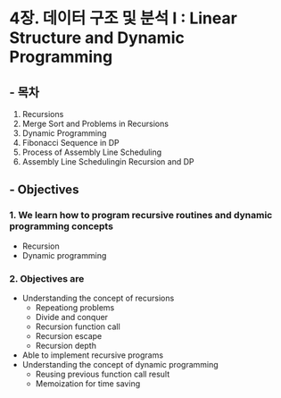 # 4장. 데이터 구조 및 분석 I : Linear Structure and Dynamic Programming
## - 목차
1. Recursions 
2. Merge Sort and Problems in Recursions 
3. Dynamic Programming 
4. Fibonacci Sequence in DP 
5. Process of Assembly Line Scheduling 
6. Assembly Line Schedulingin Recursion and DP


## - Objectives
### 1. We learn how to program recursive routines and dynamic programming concepts
* Recursion
* Dynamic programming
### 2. Objectives are
* Understanding the concept of recursions
	* Repeationg problems
	* Divide and conquer
	* Recursion function call
	* Recursion escape
	* Recursion depth
* Able to implement recursive programs
* Understanding the concept of dynamic programming
	* Reusing previous function call result
	* Memoization for time saving
